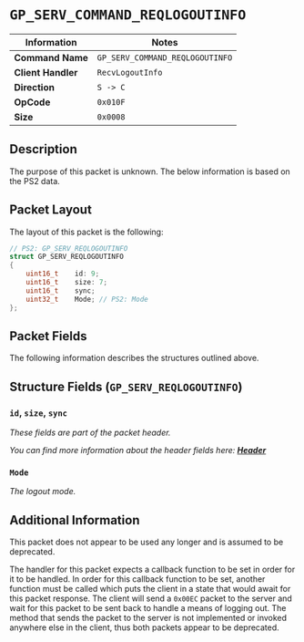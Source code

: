 # `GP_SERV_COMMAND_REQLOGOUTINFO`

| Information               | Notes |
|---                        |---    |
| **Command Name**          | `GP_SERV_COMMAND_REQLOGOUTINFO` |
| **Client Handler**        | `RecvLogoutInfo` |
| **Direction**             | `S -> C` |
| **OpCode**                | `0x010F` |
| **Size**                  | `0x0008` |

## Description

The purpose of this packet is unknown. The below information is based on the PS2 data.

## Packet Layout

The layout of this packet is the following:

```cpp
// PS2: GP_SERV_REQLOGOUTINFO
struct GP_SERV_REQLOGOUTINFO
{
    uint16_t    id: 9;
    uint16_t    size: 7;
    uint16_t    sync;
    uint32_t    Mode; // PS2: Mode
};
```

## Packet Fields

The following information describes the structures outlined above.

## Structure Fields (`GP_SERV_REQLOGOUTINFO`)

### `id`, `size`, `sync`

_These fields are part of the packet header._

_You can find more information about the header fields here: [**Header**](/world/HEADER.md)_

### `Mode`

_The logout mode._

## Additional Information

This packet does not appear to be used any longer and is assumed to be deprecated.

The handler for this packet expects a callback function to be set in order for it to be handled. In order for this callback function to be set, another function must be called which puts the client in a state that would await for this packet response. The client will send a `0x00EC` packet to the server and wait for this packet to be sent back to handle a means of logging out. The method that sends the packet to the server is not implemented or invoked anywhere else in the client, thus both packets appear to be deprecated.

